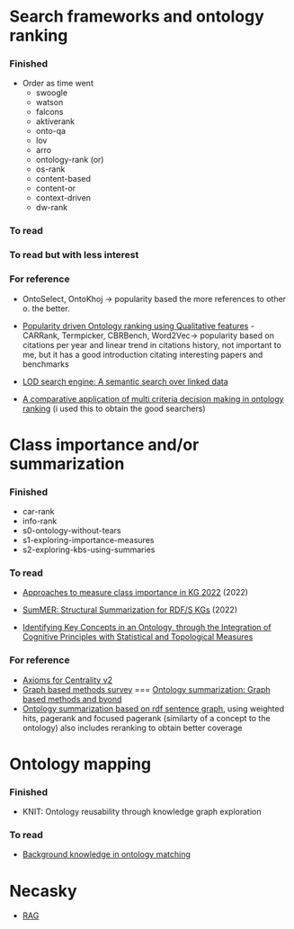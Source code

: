 # Search frameworks and ontology ranking

### Finished
- Order as time went  
  - swoogle 
  - watson 
  - falcons 
  - aktiverank
  - onto-qa
  - lov
  - arro
  - ontology-rank (or)
  - os-rank
  - content-based
  - content-or
  - context-driven
  - dw-rank

### To read

### To read but with less interest

### For reference

- OntoSelect, OntoKhoj -> popularity based the more references to other o. the better.

- [Popularity driven Ontology ranking using Qualitative features](https://orbilu.uni.lu/bitstream/10993/40972/1/2019-07-02_iswc19-ranking-final.pdf) - CARRank, Termpicker, CBRBench, Word2Vec-> popularity based on citations per year and linear trend in citations history, not important to me, but it has a good introduction citating interesting papers and benchmarks

- [LOD search engine: A semantic search over linked data](https://link.springer.com/article/10.1007/s10844-021-00687-0) 

- [A comparative application of multi criteria decision making in ontology ranking](https://link.springer.com/chapter/10.1007/978-3-030-20485-3_5) (i used this to obtain the good searchers)

# Class importance and/or summarization

### Finished

- car-rank
- info-rank
- s0-ontology-without-tears
- s1-exploring-importance-measures
- s2-exploring-kbs-using-summaries

### To read

- [Approaches to measure class importance in KG 2022](https://journals.plos.org/plosone/article?id=10.1371/journal.pone.0252862) (2022)  

- [SumMER: Structural Summarization for RDF/S KGs](https://www.mdpi.com/1999-4893/16/1/18) (2022)
 
- [Identifying Key Concepts in an Ontology, through the Integration of Cognitive Principles with Statistical and Topological Measures](https://link.springer.com/chapter/10.1007/978-3-540-89704-0_17)


### For reference

- [Axioms for Centrality v2](https://vigna.di.unimi.it/ftp/papers/AxiomsForCentrality.pdf)
- [Graph based methods survey](https://ieeexplore.ieee.org/stamp/stamp.jsp?tp=&arnumber=8527452) === [Ontology summarization: Graph based methods and byond](https://www.worldscientific.com/doi/abs/10.1142/S1793351X19300012)
- [Ontology summarization based on rdf sentence graph](https://dl.acm.org/doi/10.1145/1242572.1242668), using weighted hits, pagerank and focused pagerank (similarty of a concept to the ontology) also includes reranking to obtain better coverage

# Ontology mapping

### Finished

- KNIT: Ontology reusability through knowledge graph exploration

### To read

- [Background knowledge in ontology matching](https://www.semantic-web-journal.net/content/background-knowledge-ontology-matching-survey)

# Necasky

- [RAG](https://www.linkedin.com/posts/jbarrasa_advanded-rag-with-knowledge-graphs-ugcPost-7139723682007920640-q9cA)
